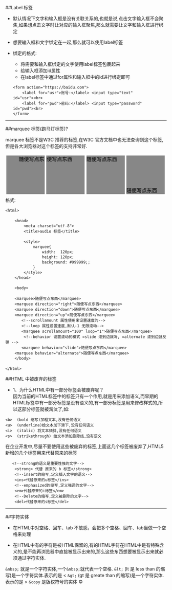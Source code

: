 ##Label 标签
- 默认情况下文字和输入框是没有关联关系的,也就是说,点击文字输入框不会聚焦,如果想点击文字时让对应的输入框聚焦,那么就需要让文字和输入框进行绑定
- 想要输入框和文字绑定在一起,那么就可以使用label标签
- 绑定的格式:
    - 将需要和输入框绑定的文字使用label标签包裹起来
    - 给输入框添加id属性
    - 在label标签中通过for属性和输入框中的id进行绑定即可

    ```
    <form action="https://baidu.com">
        <label for="usr">账号:</label> <input type="text"      id="usr"><br>
        <label for="pwd">密码:</label> <input type="password"  id="pwd"><br>
    </form>
    ```
    
---
##marquee 标签(跑马灯标签)?

marquee 标签不是W3C 推荐的标签,在W3C 官方文档中也无法查询到这个标签,但是各大浏览器对这个标签的支持非常好.

![](/assets/Snip20180606_8.png)
格式:
```
<html>

    <head>
        <meta charset="utf-8">
        <title>audio 标签</title>

        <style>
            marquee{
                width:  120px;
                height: 120px;
                background: #999999;;                
            }
        </style>
    </head>

    <body>

    <marquee>随便写点东西</marquee>
    <marquee direction="right">随便写点东西</marquee>
    <marquee direction="down">随便写点东西</marquee>
    <marquee direction="up">随便写点东西</marquee>
       <!--scrollamount 属性使用来设置速度的-->
       <!--loop 属性设置速度,默认-1 无限滚动-->
       <marquee scrollamount="100" loop="1">随便写点东西</marquee>
        <!--behavior 设置滚动的模式 =slide 滚到边就听, =alternate 滚到边就反弹 -->
       <marquee behavior="slide">随便写点东西</marquee>
    <marquee behavior="alternate">随便写点东西</marquee>
    </body>

</html>
```    


##HTML 中被废弃的标签
- 1、为什么HTML中有一部分标签会被废弃呢？<br>因为当前的HTML标签中的标签只有一个作用,就是用来添加语义,而早期的HTML标签中有一部分标签是没有语义的,有一部分标签是用来修改样式的,所以这部分标签就被淘汰了,如:
```<br>、<hr>、<font>、
<b>  (bold 缩写)加粗文本,没有任何语义
<u>  (underline)给文本加下滑下,没有任何语义
<i>  (italic) 将文本倾斜,没有任何语义
<s>  (strikethrough) 给文本添加删除线,没有语义
```
在企业开发中,尽量不要使用这些被废弃的标签,上面这几个标签被废弃了,HTML5 新增的几个标签用来代替原来的标签

```
   <!--strong的语义是重要性强的文字-->
    <strong> 代替 原来的 b 标签</strong>
    <!--insert的缩写,定义插入文字的语义-->
    <ins>代替原来的u标签</ins>
    <!--emphasized的缩写,定义强调的文字-->
    <em>代替原来的i标签</em>
    <!--Delete的缩写,定义被删除的文字-->
    <del>代替原来的s标签</del>

```

---

##字符实体
- 在HTML中对空格、回车、tab 不敏感，会把多个空格、回车、tab当做一个空格来处理

- 在HTML中有的字符是被HTML保留的,有的HTML字符在HTML中是有特殊含义的,是不能再浏览器中直接被显示出来的,那么这些东西想要被显示出来就必须通过字符实体.

`&nbsp;` 就是一个字符实体,一个`&nbsp;`就代表一个空格.
`&lt;` (lt 是 less than 的缩写)是一个字符实体.表示的是 <
`&gt;` (gt 是 greate than 的缩写)是一个字符实体.表示的是 >
`&copy` 是版权符号的实体 &copy;
 











 
